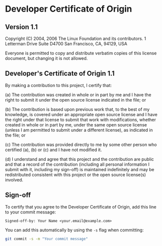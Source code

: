 # Developer Certificate of Origin

## Version 1.1

Copyright (C) 2004, 2006 The Linux Foundation and its contributors.
1 Letterman Drive
Suite D4700
San Francisco, CA, 94129, USA

Everyone is permitted to copy and distribute verbatim copies of this
license document, but changing it is not allowed.

## Developer's Certificate of Origin 1.1

By making a contribution to this project, I certify that:

(a) The contribution was created in whole or in part by me and I
    have the right to submit it under the open source license
    indicated in the file; or

(b) The contribution is based upon previous work that, to the best
    of my knowledge, is covered under an appropriate open source
    license and I have the right under that license to submit that
    work with modifications, whether created in whole or in part
    by me, under the same open source license (unless I am
    permitted to submit under a different license), as indicated
    in the file; or

(c) The contribution was provided directly to me by some other
    person who certified (a), (b) or (c) and I have not modified
    it.

(d) I understand and agree that this project and the contribution
    are public and that a record of the contribution (including all
    personal information I submit with it, including my sign-off) is
    maintained indefinitely and may be redistributed consistent with
    this project or the open source license(s) involved.

## Sign-off

To certify that you agree to the Developer Certificate of Origin, add this line to your commit message:

```
Signed-off-by: Your Name <your.email@example.com>
```

You can add this automatically by using the `-s` flag when committing:

```bash
git commit -s -m "Your commit message"
``` 